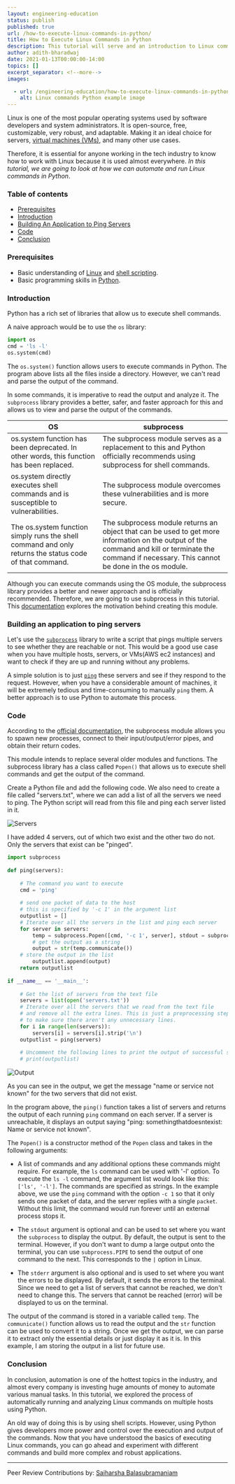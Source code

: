 ```yaml
---
layout: engineering-education
status: publish
published: true
url: /how-to-execute-linux-commands-in-python/
title: How to Execute Linux Commands in Python
description: This tutorial will serve and an introduction to Linux commands. We are going to look at how we can automate and run Linux commands in Python.
author: adith-bharadwaj
date: 2021-01-13T00:00:00-14:00
topics: []
excerpt_separator: <!--more-->
images:

  - url: /engineering-education/how-to-execute-linux-commands-in-python/hero.jpeg
    alt: Linux commands Python example image
---
```

Linux is one of the most popular operating systems used by software developers and system administrators. It is open-source, free, customizable, very robust, and adaptable. Making it an ideal choice for servers, [virtual machines (VMs)](https://www.vmware.com/topics/glossary/content/virtual-machine), and many other use cases.
<!--more-->
Therefore, it is essential for anyone working in the tech industry to know how to work with Linux because it is used almost everywhere. *In this tutorial, we are going to look at how we can automate and run Linux commands in Python*. 

### Table of contents
- [Prerequisites](#prerequisites)
- [Introduction](#introduction)
- [Building An Application to Ping Servers](#building-an-application-to-ping-servers)
- [Code](#code)
- [Conclusion](#conclusion)

### Prerequisites
- Basic understanding of [Linux](/what-is-linux/) and [shell scripting](/introduction-to-shell-scripting/).
- Basic programming skills in [Python](https://www.python.org/about/gettingstarted/).

### Introduction
Python has a rich set of libraries that allow us to execute shell commands. 

A naive approach would be to use the `os` library:

```python
import os
cmd = 'ls -l'
os.system(cmd)
```

The `os.system()` function allows users to execute commands in Python. The program above lists all the files inside a directory. However, we can't read and parse the output of the command. 

In some commands, it is imperative to read the output and analyze it. The `subprocess` library provides a better, safer, and faster approach for this and allows us to view and parse the output of the commands.  

| OS      | subprocess |
| ----------- | ----------- |
| os.system function has been deprecated. In other words, this function has been replaced.      | The subprocess module serves as a replacement to this and Python officially recommends using subprocess for shell commands.       |
| os.system directly executes shell commands and is susceptible to vulnerabilities.   | The subprocess module overcomes these vulnerabilities and is more secure. |
| The os.system function simply runs the shell command and only returns the status code of that command. | The subprocess module returns an object that can be used to get more information on the output of the command and kill or terminate the command if necessary. This cannot be done in the os module.     |

Although you can execute commands using the OS module, the subprocess library provides a better and newer approach and is officially recommended. Therefore, we are going to use subprocess in this tutorial. This [documentation](https://www.python.org/dev/peps/pep-0324/#abstract) explores the motivation behind creating this module. 

### Building an application to ping servers
Let's use the [`subprocess`](https://docs.python.org/3/library/subprocess.html) library to write a script that pings multiple servers to see whether they are reachable or not. This would be a good use case when you have multiple hosts, servers, or VMs(AWS ec2 instances) and want to check if they are up and running without any problems. 

A simple solution is to just [`ping`](https://www.geeksforgeeks.org/ping-command-in-linux-with-examples/) these servers and see if they respond to the request. However, when you have a considerable amount of machines, it will be extremely tedious and time-consuming to manually `ping` them. A better approach is to use Python to automate this process.  

### Code
According to the [official documentation](https://docs.python.org/3/library/subprocess.html), the subprocess module allows you to spawn new processes, connect to their input/output/error pipes, and obtain their return codes. 

This module intends to replace several older modules and functions. The subprocess library has a class called `Popen()` that allows us to execute shell commands and get the output of the command. 

Create a Python file and add the following code. We also need to create a file called "servers.txt", where we can add a list of all the servers we need to ping. The Python script will read from this file and ping each server listed in it. 

![Servers](/engineering-education/how-to-execute-linux-commands-in-python/servers.png)

I have added 4 servers, out of which two exist and the other two do not. Only the servers that exist can be "pinged".

```python
import subprocess  
  
def ping(servers):
    
    # The command you want to execute   
    cmd = 'ping'
  
    # send one packet of data to the host 
    # this is specified by '-c 1' in the argument list 
    outputlist = []
    # Iterate over all the servers in the list and ping each server
    for server in servers:
        temp = subprocess.Popen([cmd, '-c 1', server], stdout = subprocess.PIPE) 
        # get the output as a string
        output = str(temp.communicate()) 
    # store the output in the list
        outputlist.append(output)
    return outputlist
  
if __name__ == '__main__': 
    
    # Get the list of servers from the text file
    servers = list(open('servers.txt'))
    # Iterate over all the servers that we read from the text file
    # and remove all the extra lines. This is just a preprocessing step
    # to make sure there aren't any unnecessary lines.
    for i in range(len(servers)):
        servers[i] = servers[i].strip('\n')
    outputlist = ping(servers) 
    
    # Uncomment the following lines to print the output of successful servers
    # print(outputlist)
```

![Output](/engineering-education/how-to-execute-linux-commands-in-python/output.png)

As you can see in the output, we get the message "name or service not known" for the two servers that did not exist. 

In the program above, the `ping()` function takes a list of servers and returns the output of each running `ping` command on each server. If a server is unreachable, it displays an output saying "ping: somethingthatdoesntexist: Name or service not known". 

The `Popen()` is a constructor method of the `Popen` class and takes in the following arguments:
- A list of commands and any additional options these commands might require. For example, the `ls` command can be used with '-l' option. To execute the `ls -l` command, the argument list would look like this: `['ls', '-l']`. The commands are specified as strings. In the example above, we use the `ping` command with the option `-c 1` so that it only sends one packet of data, and the server replies with a single `packet`. Without this limit, the command would run forever until an external process stops it. 

- The `stdout` argument is optional and can be used to set where you want the `subprocess` to display the output. By default, the output is sent to the terminal. However, if you don't want to dump a large output onto the terminal, you can use `subprocess.PIPE` to send the output of one command to the next. This corresponds to the `|` option in Linux. 

- The `stderr` argument is also optional and is used to set where you want the errors to be displayed. By default, it sends the errors to the terminal. Since we need to get a list of servers that cannot be reached, we don't need to change this. The servers that cannot be reached (error) will be displayed to us on the terminal.  

The output of the command is stored in a variable called `temp`. The `communicate()` function allows us to read the output and the `str` function can be used to convert it to a string. Once we get the output, we can parse it to extract only the essential details or just display it as it is. In this example, I am storing the output in a list for future use.  

### Conclusion
In conclusion, automation is one of the hottest topics in the industry, and almost every company is investing huge amounts of money to automate various manual tasks. In this tutorial, we explored the process of automatically running and analyzing Linux commands on multiple hosts using Python. 

An old way of doing this is by using shell scripts. However, using Python gives developers more power and control over the execution and output of the commands. Now that you have understood the basics of executing Linux commands, you can go ahead and experiment with different commands and build more complex and robust applications.

---
Peer Review Contributions by: [Saiharsha Balasubramaniam](/engineering-education/authors/saiharsha-balasubramaniam/)